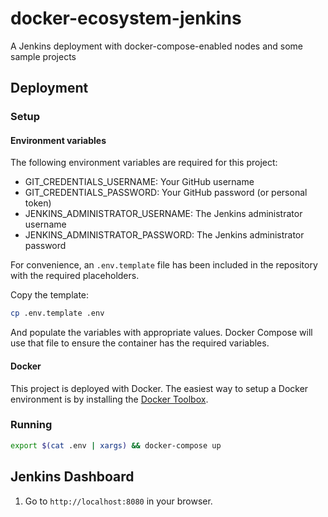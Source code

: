 # docker-ecosystem-jenkins

A Jenkins deployment with docker-compose-enabled nodes and some sample projects

## Deployment

### Setup

#### Environment variables

The following environment variables are required for this project:

- GIT_CREDENTIALS_USERNAME: Your GitHub username
- GIT_CREDENTIALS_PASSWORD: Your GitHub password (or personal token)
- JENKINS_ADMINISTRATOR_USERNAME: The Jenkins administrator username
- JENKINS_ADMINISTRATOR_PASSWORD: The Jenkins administrator password

For convenience, an `.env.template` file has been included in the repository with the required placeholders.

Copy the template:

```bash
cp .env.template .env
```

And populate the variables with appropriate values. Docker Compose will use that file to ensure the container has the required variables.

#### Docker

This project is deployed with Docker. The easiest way to setup a Docker environment is by installing the [Docker Toolbox](https://www.docker.com/docker-toolbox).

### Running

```bash
export $(cat .env | xargs) && docker-compose up
```

## Jenkins Dashboard

1. Go to `http://localhost:8080` in your browser.
